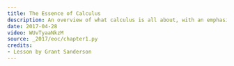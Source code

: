 ```yaml
---
title: The Essence of Calculus
description: An overview of what calculus is all about, with an emphasis on making it seem like something students could discover for themselves.  The central example is that of rediscovering the formula for a circle's area, and how this is an isolated instance of the fundamental theorem of calculus
date: 2017-04-28
video: WUvTyaaNkzM
source: _2017/eoc/chapter1.py
credits:
- Lesson by Grant Sanderson
---
```

